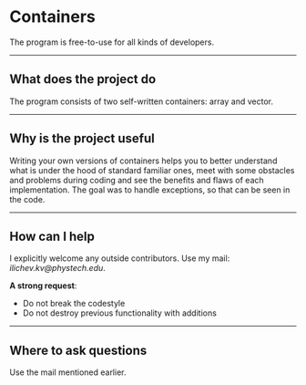# Containers
The program is free-to-use for all kinds of developers.

***
## What does the project do
The program consists of two self-written containers: array and vector.

***
## Why is the project useful
Writing your own versions of containers helps you to better understand what is under the hood of standard familiar ones, meet with
some obstacles and problems during coding and see the benefits and flaws of each implementation. The goal was to handle exceptions,
so that can be seen in the code.

*** 
## How can I help
I explicitly welcome any outside contributors. Use my mail: _ilichev.kv@phystech.edu_.

__A strong request__:
- Do not break the codestyle
- Do not destroy previous functionality with additions

***
## Where to ask questions
Use the mail mentioned earlier.
